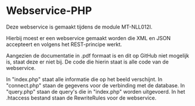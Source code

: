 Webservice-PHP
==============

Deze webservice is gemaakt tijdens de module MT-NLL012I.


Hierbij moest er een webservice gemaakt worden die XML en JSON accepteert en volgens het REST-principe werkt. 

Aangezien de documentatie in .pdf formaat is en dit op GitHub niet mogelijk is, staat deze er niet bij.
De code die hierin staat is alle code van de webservice. 

In "index.php" staat alle informatie die op het beeld verschijnt. 
In "connect.php" staan de gegevens voor de verbinding met de database.
In "query.php" staan de query's die in "index.php" worden uitgevoerd.
In het .htaccess bestand staan de RewriteRules voor de webservice.



